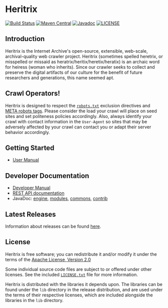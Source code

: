 # Heritrix
[![Build Status](https://travis-ci.org/internetarchive/heritrix3.svg?branch=master)](https://travis-ci.org/internetarchive/heritrix3)
[![Maven Central](https://maven-badges.herokuapp.com/maven-central/org.archive/heritrix/badge.svg)](https://maven-badges.herokuapp.com/maven-central/org.archive/heritrix)
[![Javadoc](https://javadoc-badge.appspot.com/org.archive/heritrix.svg?label=javadoc)](https://www.javadoc.io/doc/org.archive.heritrix/heritrix-engine)
[![LICENSE](https://img.shields.io/badge/license-Apache-blue.svg?style=flat-square)](./LICENSE)

## Introduction

Heritrix is the Internet Archive's open-source, extensible, web-scale, archival-quality web crawler project. Heritrix (sometimes spelled heretrix, or misspelled or missaid as heratrix/heritix/heretix/heratix) is an archaic word for heiress (woman who inherits). Since our crawler seeks to collect and preserve the digital artifacts of our culture for the benefit of future researchers and generations, this name seemed apt.

## Crawl Operators!

Heritrix is designed to respect the [`robots.txt`](http://www.robotstxt.org/wc/robots.html) exclusion directives and [META robots tags](http://www.robotstxt.org/meta.html). Please consider the
load your crawl will place on seed sites and set politeness policies accordingly. Also, always identify your crawl with contact information in the `User-Agent` so sites that may be adversely affected by your crawl can contact you or adapt their server behavior accordingly.

## Getting Started

- [User Manual](https://github.com/internetarchive/heritrix3/wiki)

## Developer Documentation

- [Developer Manual](http://crawler.archive.org/articles/developer_manual/index.html)
- [REST API documentation](https://heritrix.readthedocs.io/en/latest/api.html)
- JavaDoc: [engine](https://www.javadoc.io/doc/org.archive.heritrix/heritrix-engine), [modules](https://www.javadoc.io/doc/org.archive.heritrix/heritrix-modules), [commons](https://www.javadoc.io/doc/org.archive.heritrix/heritrix-commons), [contrib](https://www.javadoc.io/doc/org.archive.heritrix/heritrix-contrib)


## Latest Releases

Information about releases can be found [here](https://github.com/internetarchive/heritrix3/wiki#latest-releases).

## License

Heritrix is free software; you can redistribute it and/or modify it under the terms of the [Apache License, Version 2.0](http://www.apache.org/licenses/LICENSE-2.0)

Some individual source code files are subject to or offered under other licenses. See the included [`LICENSE.txt`](./LICENSE) file for more information.

Heritrix is distributed with the libraries it depends upon. The libraries can be found under the `lib` directory in the release distribution, and are used under the terms of their respective licenses, which are included alongside the libraries in the `lib` directory.

